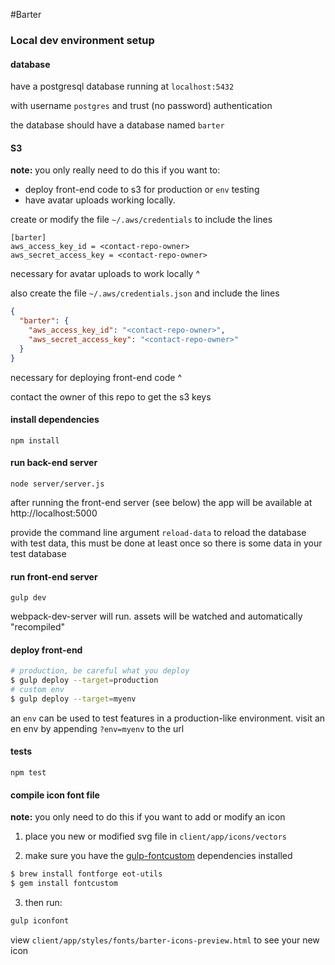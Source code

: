 #Barter

### Local dev environment setup

#### database
have a postgresql database running at `localhost:5432`

with username `postgres` and trust (no password) authentication

the database should have a database named `barter`

#### S3
**note:** you only really need to do this if you want to:
- deploy front-end code to s3 for production or `env` testing
- have avatar uploads working locally.

create or modify the file `~/.aws/credentials` to include the lines

```
[barter]
aws_access_key_id = <contact-repo-owner>
aws_secret_access_key = <contact-repo-owner>
```
necessary for avatar uploads to work locally ^

also create the file `~/.aws/credentials.json` and include the lines
```json
{
  "barter": {
    "aws_access_key_id": "<contact-repo-owner>",
    "aws_secret_access_key": "<contact-repo-owner>"
  }
}
```
necessary for deploying front-end code ^

contact the owner of this repo to get the s3 keys

#### install dependencies
`npm install`

#### run back-end server
`node server/server.js`

after running the front-end server (see below) the app will be available at http://localhost:5000

provide the command line argument `reload-data` to reload the database with test data, this must be done at least once so there is some data in your test database

#### run front-end server
`gulp dev`

webpack-dev-server will run. assets will be watched and automatically "recompiled"

#### deploy front-end
```sh
# production, be careful what you deploy
$ gulp deploy --target=production
# custom env
$ gulp deploy --target=myenv
```

an `env` can be used to test features in a production-like environment. visit an en env by appending `?env=myenv` to the url


#### tests
`npm test`

#### compile icon font file
**note:** you only need to do this if you want to add or modify an icon

1. place you new or modified svg file in `client/app/icons/vectors`

2. make sure you have the [gulp-fontcustom](https://www.npmjs.com/package/gulp-fontcustom) dependencies installed

  ```sh
  $ brew install fontforge eot-utils
  $ gem install fontcustom
  ```
3. then run:
  ```sh
  gulp iconfont
  ```

view `client/app/styles/fonts/barter-icons-preview.html` to see your new icon
